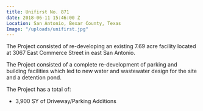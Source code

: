 ```yaml
---
title: Unifirst No. 871
date: 2018-06-11 15:46:00 Z
Location: San Antonio, Bexar County, Texas
Image: "/uploads/unifirst.jpg"
---
```


The Project consisted of re-developing an existing 7.69 acre facility located at 3067 East Commerce Street in east San Antonio.

The Project consisted of a complete re-development of parking and building facilities which led to new water and wastewater design for the site and a detention pond.

The Project has a total of:
* 3,900 SY of Driveway/Parking Additions